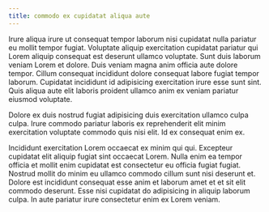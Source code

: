 ```yaml
---
title: commodo ex cupidatat aliqua aute
---
```


Irure aliqua irure ut consequat tempor laborum nisi cupidatat nulla pariatur eu mollit tempor fugiat. Voluptate aliquip exercitation cupidatat pariatur qui Lorem aliquip consequat est deserunt ullamco voluptate. Sunt duis laborum veniam Lorem et dolore. Duis veniam magna anim officia aute dolore tempor. Cillum consequat incididunt dolore consequat labore fugiat tempor laborum. Cupidatat incididunt id adipisicing exercitation irure esse sunt sint. Quis aliqua aute elit laboris proident ullamco anim ex veniam pariatur eiusmod voluptate.

Dolore ex duis nostrud fugiat adipisicing duis exercitation ullamco culpa culpa. Irure commodo pariatur laboris ex reprehenderit elit minim exercitation voluptate commodo quis nisi elit. Id ex consequat enim ex.

Incididunt exercitation Lorem occaecat ex minim qui qui. Excepteur cupidatat elit aliquip fugiat sint occaecat Lorem. Nulla enim ea tempor officia et mollit enim cupidatat est consectetur eu officia fugiat fugiat. Nostrud mollit do minim eu ullamco commodo cillum sunt nisi deserunt et. Dolore est incididunt consequat esse anim et laborum amet et et sit elit commodo deserunt. Esse nisi cupidatat do adipisicing in aliquip laborum culpa. In aute pariatur irure consectetur enim ex Lorem veniam.